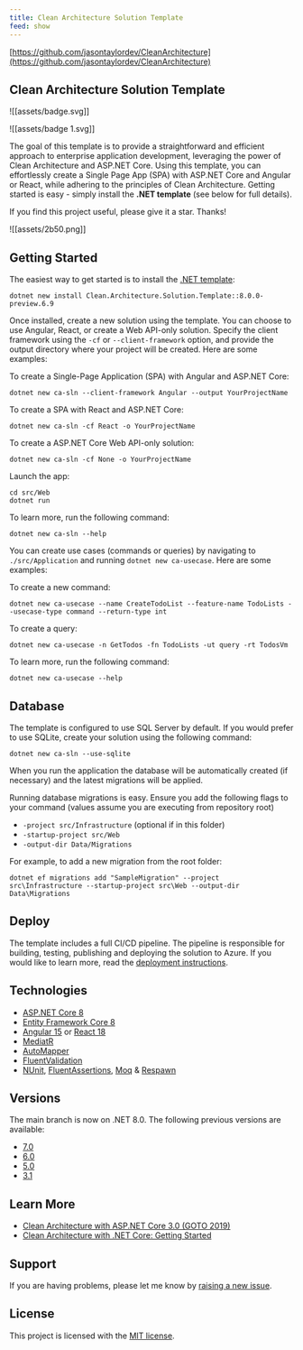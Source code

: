 ```yaml
---
title: Clean Architecture Solution Template
feed: show
---
```


[https://github.com/jasontaylordev/CleanArchitecture](https://github.com/jasontaylordev/CleanArchitecture)

## Clean Architecture Solution Template

![[assets/badge.svg]]

![[assets/badge 1.svg]]

The goal of this template is to provide a straightforward and efficient approach to enterprise application development, leveraging the power of Clean Architecture and ASP.NET Core. Using this template, you can effortlessly create a Single Page App (SPA) with ASP.NET Core and Angular or React, while adhering to the principles of Clean Architecture. Getting started is easy - simply install the **.NET template** (see below for full details).

If you find this project useful, please give it a star. Thanks!

![[assets/2b50.png]]

## Getting Started

The easiest way to get started is to install the [.NET template](https://www.nuget.org/packages/Clean.Architecture.Solution.Template):

```Plain
dotnet new install Clean.Architecture.Solution.Template::8.0.0-preview.6.9
```

Once installed, create a new solution using the template. You can choose to use Angular, React, or create a Web API-only solution. Specify the client framework using the `-cf` or `--client-framework` option, and provide the output directory where your project will be created. Here are some examples:

To create a Single-Page Application (SPA) with Angular and ASP.NET Core:

```Plain
dotnet new ca-sln --client-framework Angular --output YourProjectName
```

To create a SPA with React and ASP.NET Core:

```Plain
dotnet new ca-sln -cf React -o YourProjectName
```

To create a ASP.NET Core Web API-only solution:

```Plain
dotnet new ca-sln -cf None -o YourProjectName
```

Launch the app:

```Plain
cd src/Web
dotnet run
```

To learn more, run the following command:

```Plain
dotnet new ca-sln --help
```

You can create use cases (commands or queries) by navigating to `./src/Application` and running `dotnet new ca-usecase`. Here are some examples:

To create a new command:

```Plain
dotnet new ca-usecase --name CreateTodoList --feature-name TodoLists --usecase-type command --return-type int
```

To create a query:

```Plain
dotnet new ca-usecase -n GetTodos -fn TodoLists -ut query -rt TodosVm
```

To learn more, run the following command:

```Plain
dotnet new ca-usecase --help
```

## Database

The template is configured to use SQL Server by default. If you would prefer to use SQLite, create your solution using the following command:

```Plain
dotnet new ca-sln --use-sqlite
```

When you run the application the database will be automatically created (if necessary) and the latest migrations will be applied.

Running database migrations is easy. Ensure you add the following flags to your command (values assume you are executing from repository root)

- `-project src/Infrastructure` (optional if in this folder)
- `-startup-project src/Web`
- `-output-dir Data/Migrations`

For example, to add a new migration from the root folder:

`dotnet ef migrations add "SampleMigration" --project src\Infrastructure --startup-project src\Web --output-dir Data\Migrations`

## Deploy

The template includes a full CI/CD pipeline. The pipeline is responsible for building, testing, publishing and deploying the solution to Azure. If you would like to learn more, read the [deployment instructions](https://github.com/jasontaylordev/CleanArchitecture/wiki/Deployment).

## Technologies

- [ASP.NET Core 8](https://docs.microsoft.com/en-us/aspnet/core/introduction-to-aspnet-core)
- [Entity Framework Core 8](https://docs.microsoft.com/en-us/ef/core/)
- [Angular 15](https://angular.io/) or [React 18](https://react.dev/)
- [MediatR](https://github.com/jbogard/MediatR)
- [AutoMapper](https://automapper.org/)
- [FluentValidation](https://fluentvalidation.net/)
- [NUnit](https://nunit.org/), [FluentAssertions](https://fluentassertions.com/), [Moq](https://github.com/moq) & [Respawn](https://github.com/jbogard/Respawn)

## Versions

The main branch is now on .NET 8.0. The following previous versions are available:

- [7.0](https://github.com/jasontaylordev/CleanArchitecture/tree/net7.0)
- [6.0](https://github.com/jasontaylordev/CleanArchitecture/tree/net6.0)
- [5.0](https://github.com/jasontaylordev/CleanArchitecture/tree/net5.0)
- [3.1](https://github.com/jasontaylordev/CleanArchitecture/tree/netcore3.1)

## Learn More

- [Clean Architecture with ASP.NET Core 3.0 (GOTO 2019)](https://youtu.be/dK4Yb6-LxAk)
- [Clean Architecture with .NET Core: Getting Started](https://jasontaylor.dev/clean-architecture-getting-started/)

## Support

If you are having problems, please let me know by [raising a new issue](https://github.com/jasontaylordev/CleanArchitecture/issues/new/choose).

## License

This project is licensed with the [MIT license](https://github.com/jasontaylordev/CleanArchitecture/blob/main/LICENSE).
